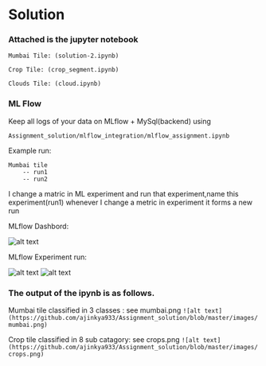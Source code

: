 # Solution

### Attached is the jupyter notebook 
```
Mumbai Tile: (solution-2.ipynb) 

Crop Tile: (crop_segment.ipynb)

Clouds Tile: (cloud.ipynb)
```
### ML Flow

Keep all logs of your data on MLflow + MySql(backend) using

``` Assignment_solution/mlflow_integration/mlflow_assignment.ipynb ``` 

Example run:
```
Mumbai tile
    -- run1
    -- run2
```

I change a matric in ML experiment and run that experiment,name this experiment(run1)
whenever I change a metric in experiment it forms a new run

MLflow Dashbord:

![alt text](https://github.com/ajinkya933/Assignment_solution/blob/master/images/dashbord.png)

MLflow Experiment run:

![alt text](https://github.com/ajinkya933/Assignment_solution/blob/master/images/1.png)
![alt text](https://github.com/ajinkya933/Assignment_solution/blob/master/images/2.png)


### The output of the ipynb is as follows.

Mumbai tile classified in 3 classes : see mumbai.png
```![alt text](https://github.com/ajinkya933/Assignment_solution/blob/master/images/mumbai.png)```

Crop tile classified in 8 sub catagory: see crops.png
```![alt text](https://github.com/ajinkya933/Assignment_solution/blob/master/images/crops.png)```
